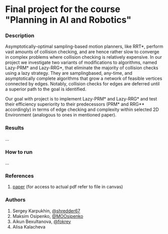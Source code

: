 # Final project for the course "Planning in AI and Robotics"
### Description

Asymptotically-optimal sampling-based motion planners, like RRT*, perform vast amounts of collision checking, and are hence rather slow to converge in complex problems where collision checking is relatively expensive. In our project we investigate two variants of modifications to algorithms, named Lazy-PRM* and Lazy-RRG*, that eliminate the majority of collision checks using a lazy strategy. They are samplingbased, any-time, and asymptotically complete algorithms that grow a network of feasible vertices connected by edges. Notably, collision checks for edges are deferred until a
superior path to the goal is identified. 

Our goal with project is to implement Lazy-PRM* and Lazy-RRG* and test their efficiency superiority to their predecessors (PRM* and RRG** accordingly) in terms of edge checking and complexity within selected 2D Environment (analogous to ones in mentioned paper).

### Results
...

### How to run
...

### References

1. [paper](https://ieeexplore.ieee.org/document/7139603) (for access to actual pdf refer to file in canvas)

### Authors

1. Sergey Karpukhin, [@shredder67](https://github.com/shredder67/)
2. Maksim Osipenko, [@MOOsipenko](https://github.com/MOOsipenko)
3. Aikun Bexultanova, [@fokrey](https://github.com/fokrey)
4. Alisa Kalacheva